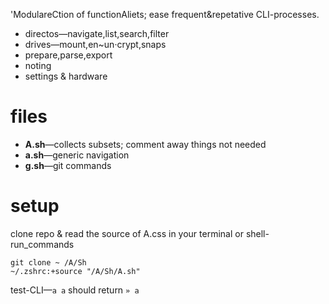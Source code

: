 'ModulareCtion of functionAliets; ease frequent&repetative CLI-processes.

* directos—navigate,list,search,filter
* drives—mount,en~un·crypt,snaps
* prepare,parse,export
* noting
* settings & hardware

# files

* **A.sh**—collects subsets; comment away things not needed
* **a.sh**—generic navigation
* **g.sh**—git commands

# setup

clone repo & read the source of A.css in your terminal or shell-run_commands

```
git clone ~ /A/Sh
~/.zshrc:+source "/A/Sh/A.sh"
```

test-CLI—`a a` should return `» a`